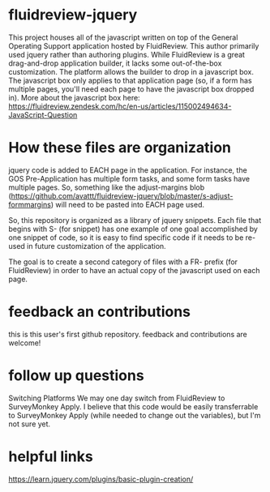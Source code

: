 # fluidreview-jquery
This project houses all of the javascript written on top of the General Operating Support application hosted by FluidReview. This author primarily used jquery rather than authoring plugins.  While FluidReview is a great drag-and-drop application builder, it lacks some out-of-the-box customization. The platform allows the builder to drop in a javascript box. The javascript box only applies to that application page (so, if a form has multiple pages, you'll need each page to have the javascript box dropped in). More about the javascript box here: https://fluidreview.zendesk.com/hc/en-us/articles/115002494634-JavaScript-Question


# How these files are organization

jquery code is added to EACH page in the application. For instance, the GOS Pre-Application has multiple form tasks, and some form tasks have multiple pages. So, something like the adjust-margins blob (https://github.com/avattt/fluidreview-jquery/blob/master/s-adjust-formmargins) will need to be pasted into EACH page used. 

So, this repository is organized as a library of jquery snippets. Each file that begins with S- (for snippet) has one example of one goal accomplished by one snippet of code, so it is easy to find specific code if it needs to be re-used in future customization of the application. 

The goal is to create a second category of files with a FR- prefix (for FluidReview) in order to have an actual copy of the javascript used on each page. 


# feedback an contributions

this is this user's first github repository. feedback and contributions are welcome!


# follow up questions

Switching Platforms
We may one day switch from FluidReview to SurveyMonkey Apply. I believe that this code would be easily transferrable to SurveyMonkey Apply (while needed to change out the variables), but I'm not sure yet. 


# helpful links

https://learn.jquery.com/plugins/basic-plugin-creation/
